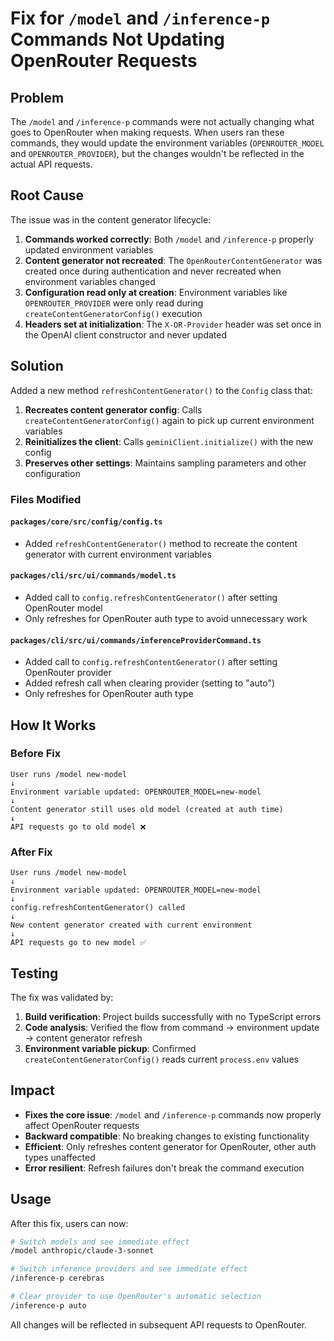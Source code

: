 # Fix for `/model` and `/inference-p` Commands Not Updating OpenRouter Requests

## Problem

The `/model` and `/inference-p` commands were not actually changing what goes to OpenRouter when making requests. When users ran these commands, they would update the environment variables (`OPENROUTER_MODEL` and `OPENROUTER_PROVIDER`), but the changes wouldn't be reflected in the actual API requests.

## Root Cause

The issue was in the content generator lifecycle:

1. **Commands worked correctly**: Both `/model` and `/inference-p` properly updated environment variables
2. **Content generator not recreated**: The `OpenRouterContentGenerator` was created once during authentication and never recreated when environment variables changed
3. **Configuration read only at creation**: Environment variables like `OPENROUTER_PROVIDER` were only read during `createContentGeneratorConfig()` execution
4. **Headers set at initialization**: The `X-OR-Provider` header was set once in the OpenAI client constructor and never updated

## Solution

Added a new method `refreshContentGenerator()` to the `Config` class that:

1. **Recreates content generator config**: Calls `createContentGeneratorConfig()` again to pick up current environment variables
2. **Reinitializes the client**: Calls `geminiClient.initialize()` with the new config
3. **Preserves other settings**: Maintains sampling parameters and other configuration

### Files Modified

#### `packages/core/src/config/config.ts`

- Added `refreshContentGenerator()` method to recreate the content generator with current environment variables

#### `packages/cli/src/ui/commands/model.ts`

- Added call to `config.refreshContentGenerator()` after setting OpenRouter model
- Only refreshes for OpenRouter auth type to avoid unnecessary work

#### `packages/cli/src/ui/commands/inferenceProviderCommand.ts`

- Added call to `config.refreshContentGenerator()` after setting OpenRouter provider
- Added refresh call when clearing provider (setting to "auto")
- Only refreshes for OpenRouter auth type

## How It Works

### Before Fix

```
User runs /model new-model
↓
Environment variable updated: OPENROUTER_MODEL=new-model
↓
Content generator still uses old model (created at auth time)
↓
API requests go to old model ❌
```

### After Fix

```
User runs /model new-model
↓
Environment variable updated: OPENROUTER_MODEL=new-model
↓
config.refreshContentGenerator() called
↓
New content generator created with current environment
↓
API requests go to new model ✅
```

## Testing

The fix was validated by:

1. **Build verification**: Project builds successfully with no TypeScript errors
2. **Code analysis**: Verified the flow from command → environment update → content generator refresh
3. **Environment variable pickup**: Confirmed `createContentGeneratorConfig()` reads current `process.env` values

## Impact

- **Fixes the core issue**: `/model` and `/inference-p` commands now properly affect OpenRouter requests
- **Backward compatible**: No breaking changes to existing functionality
- **Efficient**: Only refreshes content generator for OpenRouter, other auth types unaffected
- **Error resilient**: Refresh failures don't break the command execution

## Usage

After this fix, users can now:

```bash
# Switch models and see immediate effect
/model anthropic/claude-3-sonnet

# Switch inference providers and see immediate effect
/inference-p cerebras

# Clear provider to use OpenRouter's automatic selection
/inference-p auto
```

All changes will be reflected in subsequent API requests to OpenRouter.

